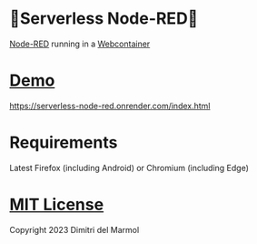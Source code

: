 # 🤯Serverless Node-RED🤯

[Node-RED](https://nodered.org/) running in a [Webcontainer](https://webcontainers.io/)

# [Demo](https://serverless-node-red.onrender.com/index.html)

https://serverless-node-red.onrender.com/index.html

# Requirements

Latest Firefox (including Android) or Chromium (including Edge)

# [MIT License](./LICENSE)

Copyright 2023 Dimitri del Marmol
